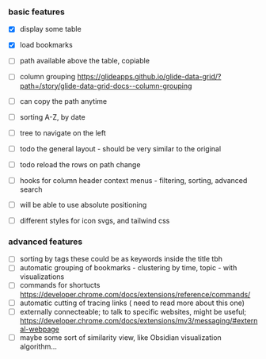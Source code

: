
### basic features
- [x] display some table
- [x] load bookmarks
- [ ] path available above the table, copiable
- [ ] column grouping https://glideapps.github.io/glide-data-grid/?path=/story/glide-data-grid-docs--column-grouping
- [ ] can copy the path anytime
- [ ] sorting A-Z, by date
- [ ] tree to navigate on the left
- [ ] todo the general layout - should be very similar to the original
- [ ] todo reload the rows on path change
- [ ] hooks for column header context menus - filtering, sorting, advanced search
- [ ] will be able to use absolute positioning
- [ ] different styles for icon svgs, and tailwind css


### advanced features
- [ ] sorting by tags these could be as keywords inside the title tbh
- [ ] automatic grouping of bookmarks - clustering by time, topic - with visualizations
- [ ] commands for shortucts https://developer.chrome.com/docs/extensions/reference/commands/
- [ ] automatic cutting of tracing links ( need to read more about this one)
- [ ] externally connecteable; to talk to specific websites, might be useful; https://developer.chrome.com/docs/extensions/mv3/messaging/#external-webpage 
- [ ] maybe some sort of similarity view, like Obsidian visualization algorithm...
